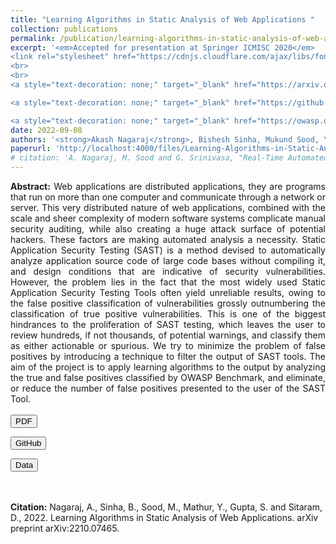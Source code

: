 ```yaml
---
title: "Learning Algorithms in Static Analysis of Web Applications "
collection: publications
permalink: /publication/learning-algorithms-in-static-analysis-of-web-applications
excerpt: '<em>Accepted for presentation at Springer ICMISC 2020</em>
<link rel="stylesheet" href="https://cdnjs.cloudflare.com/ajax/libs/font-awesome/6.2.0/css/all.min.css" integrity="sha512-xh6O/CkQoPOWDdYTDqeRdPCVd1SpvCA9XXcUnZS2FmJNp1coAFzvtCN9BmamE+4aHK8yyUHUSCcJHgXloTyT2A==" crossorigin="anonymous" referrerpolicy="no-referrer" />
<br>
<br>
<a style="text-decoration: none;" target="_blank" href="https://arxiv.org/abs/2210.07465"><button style="background-color: #bd1f36;" type="button" class="btn btn-primary"><i class="fa-solid fa-file-pdf"></i> arXiv</button></a>

<a style="text-decoration: none;" target="_blank" href="https://github.com/grassknoted/SAST-using-ML"><button style="background-color: #7ce38b;" type="button" class="btn btn-info"><i class="fa-brands fa-github"></i> GitHub</button></a>

<a style="text-decoration: none;" target="_blank" href="https://owasp.org/www-project-benchmark/"><button type="button" class="btn btn-warning"><i class="fa-solid fa-database"></i> Data</button></a>'
date: 2022-09-08
authors: '<strong>Akash Nagaraj</strong>, Bishesh Sinha, Mukund Sood, Yash Mathur, Sanchika Gupta, Dinkar Sitaram'
paperurl: 'http://localhost:4000/files/Learning-Algorithms-in-Static-Analysis-of-Web-Applications.pdf'
# citation: 'A. Nagaraj, M. Sood and G. Srinivasa, "Real-Time Automated Answer Scoring," 2018 IEEE 18th International Conference on Advanced Learning Technologies (ICALT), 2018, pp. 231-232, doi: 10.1109/ICALT.2018.00122.'
---
```


<link href="https://cdn.jsdelivr.net/npm/bootstrap@5.2.2/dist/css/bootstrap.min.css" rel="stylesheet" integrity="sha384-Zenh87qX5JnK2Jl0vWa8Ck2rdkQ2Bzep5IDxbcnCeuOxjzrPF/et3URy9Bv1WTRi" crossorigin="anonymous">
<script src="https://cdn.jsdelivr.net/npm/bootstrap@5.2.2/dist/js/bootstrap.bundle.min.js" integrity="sha384-OERcA2EqjJCMA+/3y+gxIOqMEjwtxJY7qPCqsdltbNJuaOe923+mo//f6V8Qbsw3" crossorigin="anonymous"></script>
<link rel="stylesheet" href="https://cdnjs.cloudflare.com/ajax/libs/font-awesome/6.2.0/css/all.min.css" integrity="sha512-xh6O/CkQoPOWDdYTDqeRdPCVd1SpvCA9XXcUnZS2FmJNp1coAFzvtCN9BmamE+4aHK8yyUHUSCcJHgXloTyT2A==" crossorigin="anonymous" referrerpolicy="no-referrer" />

<div style="text-align: justify; text-justify: inter-word;"><strong>Abstract:</strong> Web applications are distributed applications, they are programs that run on more than one computer and communicate through a network or server. This very distributed nature of web applications, combined with the scale and sheer complexity of modern software systems complicate manual security auditing, while also creating a huge attack surface of potential hackers. These factors are making automated analysis a necessity. Static Application Security Testing (SAST) is a method devised to automatically analyze application source code of large code bases without compiling it, and design conditions that are indicative of security vulnerabilities. However, the problem lies in the fact that the most widely used Static Application Security Testing Tools often yield unreliable results, owing to the false positive classification of vulnerabilities grossly outnumbering the classification of true positive vulnerabilities. This is one of the biggest hindrances to the proliferation of SAST testing, which leaves the user to review hundreds, if not thousands, of potential warnings, and classify them as either actionable or spurious. We try to minimize the problem of false positives by introducing a technique to filter the output of SAST tools. The aim of the project is to apply learning algorithms to the output by analyzing the true and false positives classified by OWASP Benchmark, and eliminate, or reduce the number of false positives presented to the user of the SAST Tool.</div>
<br>
<div>
<a style="text-decoration: none;" target="_blank" href="http://localhost:4000/files/Learning-Algorithms-in-Static-Analysis-of-Web-Applications.pdf"><button type="button" class="btn btn-primary"><i class="fa-solid fa-file-pdf"></i> PDF</button></a>

<a style="text-decoration: none;" target="_blank" href="https://github.com/grassknoted/SAST-using-ML"><button type="button" class="btn btn-info"><i class="fa-brands fa-github"></i> GitHub</button></a>

<a style="text-decoration: none;" target="_blank" href="https://owasp.org/www-project-benchmark/"><button type="button" class="btn btn-warning"><i class="fa-solid fa-database"></i> Data</button></a>
</div>
<br><br>
<strong>Citation:</strong> Nagaraj, A., Sinha, B., Sood, M., Mathur, Y., Gupta, S. and Sitaram, D., 2022. Learning Algorithms in Static Analysis of Web Applications. arXiv preprint arXiv:2210.07465.